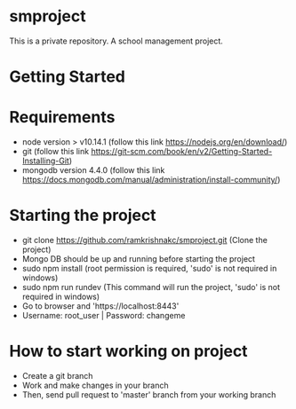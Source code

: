 # smproject
This is a private repository. A school management project.

# Getting Started
  # Requirements
  - node version > v10.14.1 (follow this link https://nodejs.org/en/download/)
  - git (follow this link https://git-scm.com/book/en/v2/Getting-Started-Installing-Git)
  - mongodb version 4.4.0 (follow this link https://docs.mongodb.com/manual/administration/install-community/)

  # Starting the project
  - git clone https://github.com/ramkrishnakc/smproject.git (Clone the project)
  - Mongo DB should be up and running before starting the project
  - sudo npm install (root permission is required, 'sudo' is not required in windows)
  - sudo npm run rundev (This command will run the project, 'sudo' is not required in windows)
  - Go to browser and 'https://localhost:8443'
  - Username: root_user | Password: changeme

  # How to start working on project
  - Create a git branch
  - Work and make changes in your branch
  - Then, send pull request to 'master' branch from your working branch